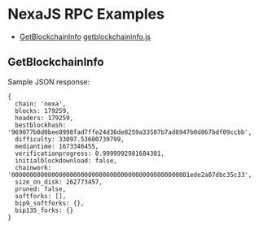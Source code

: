 # NexaJS RPC Examples

- [GetBlockchainInfo](#getblockchaininfo) [getblockchaininfo.js](getblockchaininfo.js)

## GetBlockchainInfo

Sample JSON response:
```
{
  chain: 'nexa',
  blocks: 179259,
  headers: 179259,
  bestblockhash: '969077b0d0bee8998fad7ffe24d36de8259a33507b7ad8947b0d867bdf09ccbb',
  difficulty: 33097.53600739799,
  mediantime: 1673346455,
  verificationprogress: 0.9999992981684301,
  initialblockdownload: false,
  chainwork: '0000000000000000000000000000000000000000000000001ede2a07dbc35c33',
  size_on_disk: 262773457,
  pruned: false,
  softforks: [],
  bip9_softforks: {},
  bip135_forks: {}
}
```

